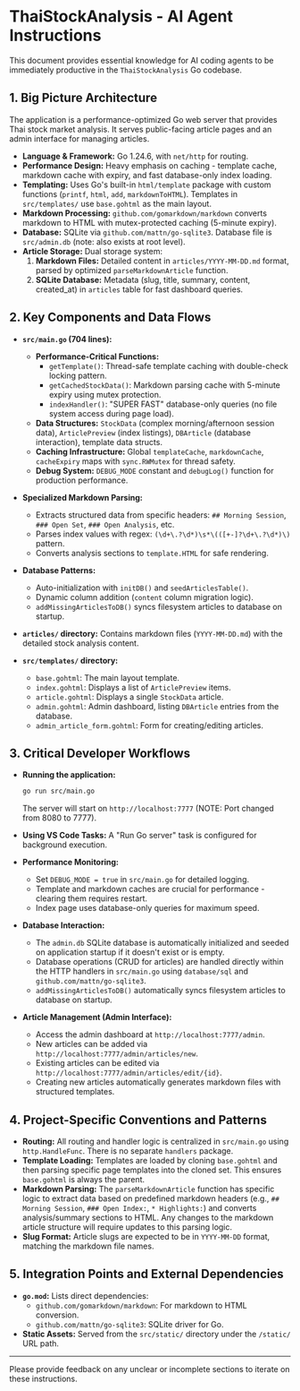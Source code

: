# ThaiStockAnalysis - AI Agent Instructions

This document provides essential knowledge for AI coding agents to be immediately productive in the `ThaiStockAnalysis` Go codebase.

## 1. Big Picture Architecture

The application is a performance-optimized Go web server that provides Thai stock market analysis. It serves public-facing article pages and an admin interface for managing articles.

-   **Language & Framework:** Go 1.24.6, with `net/http` for routing.
-   **Performance Design:** Heavy emphasis on caching - template cache, markdown cache with expiry, and fast database-only index loading.
-   **Templating:** Uses Go's built-in `html/template` package with custom functions (`printf`, `html`, `add`, `markdownToHTML`). Templates in `src/templates/` use `base.gohtml` as the main layout.
-   **Markdown Processing:** `github.com/gomarkdown/markdown` converts markdown to HTML with mutex-protected caching (5-minute expiry).
-   **Database:** SQLite via `github.com/mattn/go-sqlite3`. Database file is `src/admin.db` (note: also exists at root level).
-   **Article Storage:** Dual storage system:
    1.  **Markdown Files:** Detailed content in `articles/YYYY-MM-DD.md` format, parsed by optimized `parseMarkdownArticle` function.
    2.  **SQLite Database:** Metadata (slug, title, summary, content, created_at) in `articles` table for fast dashboard queries.

## 2. Key Components and Data Flows

-   **`src/main.go` (704 lines):**
    -   **Performance-Critical Functions:**
        -   `getTemplate()`: Thread-safe template caching with double-check locking pattern.
        -   `getCachedStockData()`: Markdown parsing cache with 5-minute expiry using mutex protection.
        -   `indexHandler()`: "SUPER FAST" database-only queries (no file system access during page load).
    -   **Data Structures:** `StockData` (complex morning/afternoon session data), `ArticlePreview` (index listings), `DBArticle` (database interaction), template data structs.
    -   **Caching Infrastructure:** Global `templateCache`, `markdownCache`, `cacheExpiry` maps with `sync.RWMutex` for thread safety.
    -   **Debug System:** `DEBUG_MODE` constant and `debugLog()` function for production performance.

-   **Specialized Markdown Parsing:**
    -   Extracts structured data from specific headers: `## Morning Session`, `### Open Set`, `### Open Analysis`, etc.
    -   Parses index values with regex: `(\d+\.?\d*)\s*\(([+-]?\d+\.?\d*)\)` pattern.
    -   Converts analysis sections to `template.HTML` for safe rendering.

-   **Database Patterns:**
    -   Auto-initialization with `initDB()` and `seedArticlesTable()`.
    -   Dynamic column addition (`content` column migration logic).
    -   `addMissingArticlesToDB()` syncs filesystem articles to database on startup.

-   **`articles/` directory:** Contains markdown files (`YYYY-MM-DD.md`) with the detailed stock analysis content.

-   **`src/templates/` directory:**
    -   `base.gohtml`: The main layout template.
    -   `index.gohtml`: Displays a list of `ArticlePreview` items.
    -   `article.gohtml`: Displays a single `StockData` article.
    -   `admin.gohtml`: Admin dashboard, listing `DBArticle` entries from the database.
    -   `admin_article_form.gohtml`: Form for creating/editing articles.

## 3. Critical Developer Workflows

-   **Running the application:**
    ```bash
    go run src/main.go
    ```
    The server will start on `http://localhost:7777` (NOTE: Port changed from 8080 to 7777).

-   **Using VS Code Tasks:** A "Run Go server" task is configured for background execution.

-   **Performance Monitoring:**
    -   Set `DEBUG_MODE = true` in `src/main.go` for detailed logging.
    -   Template and markdown caches are crucial for performance - clearing them requires restart.
    -   Index page uses database-only queries for maximum speed.

-   **Database Interaction:**
    -   The `admin.db` SQLite database is automatically initialized and seeded on application startup if it doesn't exist or is empty.
    -   Database operations (CRUD for articles) are handled directly within the HTTP handlers in `src/main.go` using `database/sql` and `github.com/mattn/go-sqlite3`.
    -   `addMissingArticlesToDB()` automatically syncs filesystem articles to database on startup.

-   **Article Management (Admin Interface):**
    -   Access the admin dashboard at `http://localhost:7777/admin`.
    -   New articles can be added via `http://localhost:7777/admin/articles/new`.
    -   Existing articles can be edited via `http://localhost:7777/admin/articles/edit/{id}`.
    -   Creating new articles automatically generates markdown files with structured templates.

## 4. Project-Specific Conventions and Patterns

-   **Routing:** All routing and handler logic is centralized in `src/main.go` using `http.HandleFunc`. There is no separate `handlers` package.
-   **Template Loading:** Templates are loaded by cloning `base.gohtml` and then parsing specific page templates into the cloned set. This ensures `base.gohtml` is always the parent.
-   **Markdown Parsing:** The `parseMarkdownArticle` function has specific logic to extract data based on predefined markdown headers (e.g., `## Morning Session`, `### Open Index:`, `* Highlights:`) and converts analysis/summary sections to HTML. Any changes to the markdown article structure will require updates to this parsing logic.
-   **Slug Format:** Article slugs are expected to be in `YYYY-MM-DD` format, matching the markdown file names.

## 5. Integration Points and External Dependencies

-   **`go.mod`:** Lists direct dependencies:
    -   `github.com/gomarkdown/markdown`: For markdown to HTML conversion.
    -   `github.com/mattn/go-sqlite3`: SQLite driver for Go.
-   **Static Assets:** Served from the `src/static/` directory under the `/static/` URL path.

---
Please provide feedback on any unclear or incomplete sections to iterate on these instructions.
